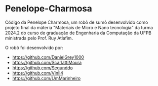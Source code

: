 # Penelope-Charmosa

Código da Penelope Charmosa, um robô de sumô desenvolvido como projeto final da máteria "Materiais de Micro e Nano tecnologia" da turma 2024.2 do curso de graduação de Engenharia da Computação da UFPB ministrada pelo Prof. Ruy Atlafim.

O robô foi desenvolvido por:

- https://github.com/DanielGrey1000
- https://github.com/ScarlattiMoura
- https://github.com/Segunddo
- https://github.com/Vinil4
- https://github.com/UmMarinheiro
